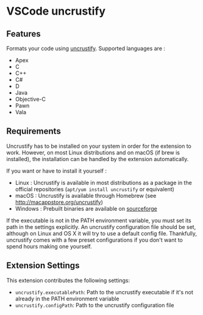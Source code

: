 # VSCode uncrustify

## Features

Formats your code using [uncrustify](https://github.com/uncrustify/uncrustify).
Supported languages are :
- Apex
- C
- C++
- C#
- D
- Java
- Objective-C
- Pawn
- Vala

## Requirements

Uncrustify has to be installed on your system in order for the extension to work. However, on most Linux distributions and on macOS (if brew is installed), the installation can be handled by the extension automatically.

If you want or have to install it yourself :
- Linux : Uncrustify is available in most distributions as a package in the official repositories (`apt/yum install uncrustify` or equivalent)
- macOS : Uncrustify is available through Homebrew (see http://macappstore.org/uncrustify)
- Windows : Prebuilt binaries are available on [sourceforge](https://sourceforge.net/projects/uncrustify/files)

If the executable is not in the PATH environment variable, you must set its path in the settings explicitly.
An uncrustify configuration file should be set, although on Linux and OS X it will try to use a default config file.
Thankfully, uncrustify comes with a few preset configurations if you don't want to spend hours making one yourself.

## Extension Settings

This extension contributes the following settings:

* `uncrustify.executablePath`: Path to the uncrustify executable if it's not already in the PATH environment variable
* `uncrustify.configPath`: Path to the uncrustify configuration file